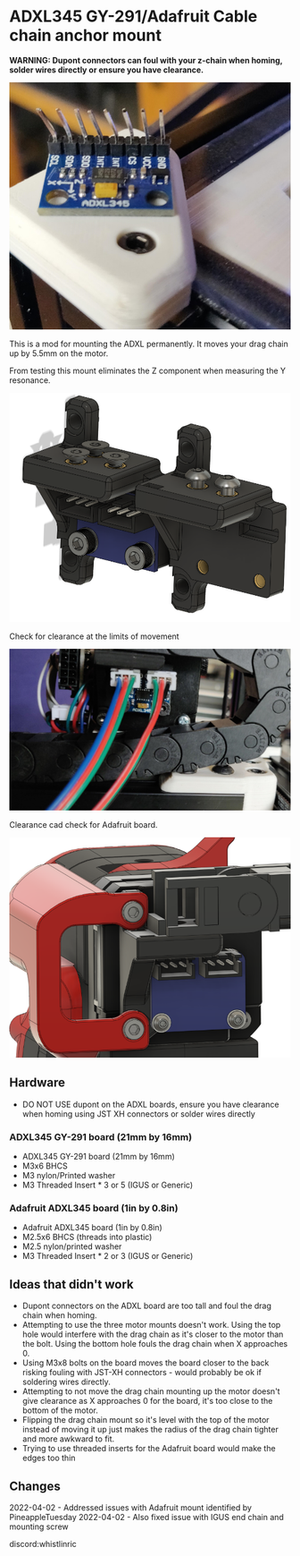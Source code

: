 # ADXL345 GY-291/Adafruit Cable chain anchor mount

**WARNING: Dupont connectors can foul with your z-chain when homing, solder wires directly or ensure you have clearance.**

![The damage](Images/TheDamage.jpg)

This is a mod for mounting the ADXL permanently. It moves your drag chain up by 5.5mm on the motor.

From testing this mount eliminates the Z component when measuring the Y resonance.

![CAD](Images/CAD.png)

Check for clearance at the limits of movement

![Clearance](Images/Clearance.jpg)

Clearance cad check for Adafruit board.

![CAD-Adafruit](Images/CAD-Adafruit.png)

## Hardware
- DO NOT USE dupont on the ADXL boards, ensure you have clearance when homing using JST XH connectors or solder wires directly

### ADXL345 GY-291 board (21mm by 16mm)
- ADXL345 GY-291 board (21mm by 16mm)
- M3x6 BHCS
- M3 nylon/Printed washer
- M3 Threaded Insert * 3 or 5 (IGUS or Generic)

### Adafruit ADXL345 board (1in by 0.8in)
- Adafruit ADXL345 board (1in by 0.8in)
- M2.5x6 BHCS (threads into plastic)
- M2.5 nylon/printed washer
- M3 Threaded Insert * 2 or 3 (IGUS or Generic)

## Ideas that didn't work

- Dupont connectors on the ADXL board are too tall and foul the drag chain when homing.
- Attempting to use the three motor mounts doesn't work. Using the top hole would interfere with the drag chain as it's closer to the motor than the bolt. Using the bottom hole fouls the drag chain when X approaches 0.
- Using M3x8 bolts on the board moves the board closer to the back risking fouling with JST-XH connectors - would probably be ok if soldering wires directly.
- Attempting to not move the drag chain mounting up the motor doesn't give clearance as X approaches 0 for the board, it's too close to the bottom of the motor.
- Flipping the drag chain mount so it's level with the top of the motor instead of moving it up just makes the radius of the drag chain tighter and more awkward to fit.
- Trying to use threaded inserts for the Adafruit board would make the edges too thin

## Changes
2022-04-02 - Addressed issues with Adafruit mount identified by PineappleTuesday
2022-04-02 - Also fixed issue with IGUS end chain and mounting screw

discord:whistlinric